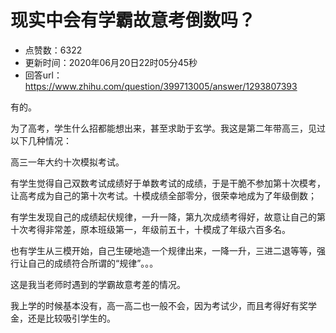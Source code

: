 # 现实中会有学霸故意考倒数吗？
- 点赞数：6322
- 更新时间：2020年06月20日22时05分45秒
- 回答url：https://www.zhihu.com/question/399713005/answer/1293807393
<body>
 <p data-pid="vOByBQay">有的。</p>
 <p data-pid="rXnv7W9A">为了高考，学生什么招都能想出来，甚至求助于玄学。我这是第二年带高三，见过以下几种情况：</p>
 <p data-pid="DeVXBxeZ">高三一年大约十次模拟考试。</p>
 <p data-pid="lyaTZEvf">有学生觉得自己双数考试成绩好于单数考试的成绩，于是干脆不参加第十次模考，让高考成为自己的第十次考试。十模成绩全部零分，很荣幸地成为了年级倒数；</p>
 <p data-pid="C0NY0YAd">有学生发现自己的成绩起伏规律，一升一降，第九次成绩考得好，故意让自己的第十次考得非常差，原本班级第一，年级前五十，十模成了年级六百多名。</p>
 <p data-pid="MlUw0iq2">也有学生从三模开始，自己生硬地造一个规律出来，一降一升，三进二退等等，强行让自己的成绩符合所谓的“规律”。。。</p>
 <p data-pid="rgOXZAji">这是我当老师时遇到的学霸故意考差的情况。</p>
 <p data-pid="yucsV7iK">我上学的时候基本没有，高一高二也一般不会，因为考试少，而且考得好有奖学金，还是比较吸引学生的。</p>
 <p></p>
 <p></p>
</body>